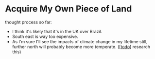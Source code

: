 # Acquire My Own Piece of Land

thought process so far:
- I think it's likely that it's in the UK over Brazil.
- South east is way too expensive.
- As I'm sure I'll see the impacts of climate change in my lifetime still, further north will probably become more temperate. ([[todo]] research this)

[//begin]: # "Autogenerated link references for markdown compatibility"
[todo]: todo "Todo"
[//end]: # "Autogenerated link references"